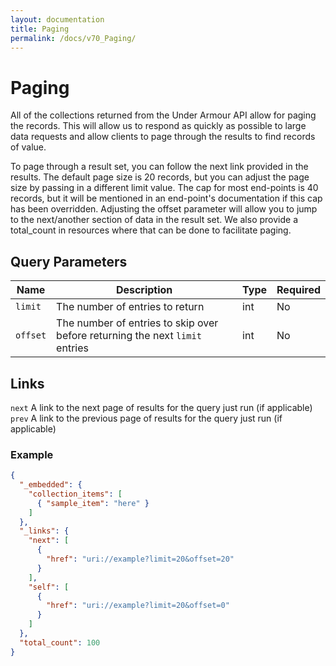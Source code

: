 ```yaml
---
layout: documentation
title: Paging
permalink: /docs/v70_Paging/
---
```


# Paging

All of the collections returned from the Under Armour API allow for paging the records.
This will allow us to respond as quickly as possible to large data requests and allow
clients to page through the results to find records of value.

To page through a result set, you can follow the next link provided in the results. The
default page size is 20 records, but you can adjust the page size by passing in a different
limit value.  The cap for most end-points is 40 records, but it will be mentioned in an end-point's
documentation if this cap has been overridden.  Adjusting the offset parameter will allow
you to jump to the next/another section of data in the result set. We also provide a total_count
in resources where that can be done to facilitate paging.

## Query Parameters

| Name         | Description               | Type       | Required |
|--------------|---------------------------|------------|----------|
| `limit`      | The number of entries to return                                              | int | No   |
| `offset`     | The number of entries to skip over before returning the next `limit` entries | int | No   |


## Links

`next` A link to the next page of results for the query just run (if applicable)
`prev` A link to the previous page of results for the query just run (if applicable)

### Example

```json
{
  "_embedded": {
    "collection_items": [
      { "sample_item": "here" }
    ]
  },
  "_links": {
    "next": [
      {
        "href": "uri://example?limit=20&offset=20"
      }
    ],
    "self": [
      {
        "href": "uri://example?limit=20&offset=0"
      }
    ]
  },
  "total_count": 100
}
```

